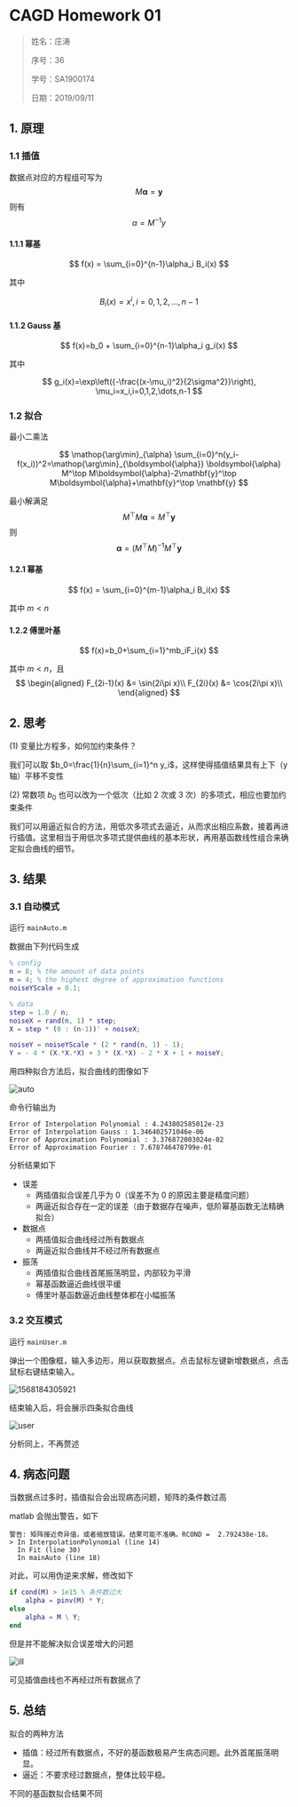 # CAGD Homework 01

> 姓名：庄涛
>
> 序号：36
>
> 学号：SA1900174
>
> 日期：2019/09/11

## 1. 原理

### 1.1 插值

数据点对应的方程组可写为
$$
M\boldsymbol{\alpha}=\mathbf{y}
$$
则有
$$
\alpha = M^{-1}y
$$

#### 1.1.1 幂基

$$
f(x) = \sum_{i=0}^{n-1}\alpha_i B_i(x)
$$

其中

$$
B_i(x)=x^i,i=0,1,2,\dots,n-1
$$

#### 1.1.2 Gauss 基

$$
f(x)=b_0 + \sum_{i=0}^{n-1}\alpha_i g_i(x)
$$

其中

$$
g_i(x)=\exp\left({-\frac{(x-\mu_i)^2}{2\sigma^2}}\right), \mu_i=x_i,i=0,1,2,\dots,n-1
$$

### 1.2 拟合

最小二乘法

$$
\mathop{\arg\min}_{\alpha} \sum_{i=0}^n(y_i-f(x_i))^2=\mathop{\arg\min}_{\boldsymbol{\alpha}} \boldsymbol{\alpha} M^\top M\boldsymbol{\alpha}-2\mathbf{y}^\top M\boldsymbol{\alpha}+\mathbf{y}^\top \mathbf{y}
$$

最小解满足
$$
M^\top M\boldsymbol{\alpha}=M^\top\mathbf{y}
$$
则
$$
\boldsymbol{\alpha}=(M^\top M)^{-1}M^\top\mathbf{y}
$$

#### 1.2.1 幂基

$$
f(x) = \sum_{i=0}^{m-1}\alpha_i B_i(x)
$$

其中 $m<n$ 

#### 1.2.2 傅里叶基

$$
f(x)=b_0+\sum_{i=1}^mb_iF_i(x)
$$

其中 $m<n$，且
$$
\begin{aligned}
F_{2i-1}(x) &= \sin(2i\pi x)\\
F_{2i}(x)   &= \cos(2i\pi x)\\
\end{aligned}
$$

## 2. 思考

(1) 变量比方程多，如何加约束条件？

我们可以取 $b_0=\frac{1}{n}\sum_{i=1}^n y_i$，这样使得插值结果具有上下（y轴）平移不变性

(2) 常数项 $b_0$ 也可以改为一个低次（比如 2 次或 3 次）的多项式，相应也要加约束条件

我们可以用逼近拟合的方法，用低次多项式去逼近，从而求出相应系数，接着再进行插值。这里相当于用低次多项式提供曲线的基本形状，再用基函数线性组合来确定拟合曲线的细节。

## 3. 结果

### 3.1 自动模式

运行 `mainAuto.m` 

数据由下列代码生成

```matlab
% config
n = 8; % the amount of data points
m = 4; % the highest degree of approximation functions
noiseYScale = 0.1;

% data
step = 1.0 / n;
noiseX = rand(n, 1) * step;
X = step * (0 : (n-1))' + noiseX;

noiseY = noiseYScale * (2 * rand(n, 1) - 1);
Y = - 4 * (X.*X.*X) + 3 * (X.*X) - 2 * X + 1 + noiseY;
```

用四种拟合方法后，拟合曲线的图像如下

![auto](assets/auto.png)

命令行输出为

```
Error of Interpolation Polynomial : 4.243802585012e-23
Error of Interpolation Gauss : 1.346402571046e-06
Error of Approximation Polynomial : 3.376872003024e-02
Error of Approximation Fourier : 7.678746478799e-01
```

分析结果如下

- 误差
  - 两插值拟合误差几乎为 0（误差不为 0 的原因主要是精度问题）
  - 两逼近拟合存在一定的误差（由于数据存在噪声，低阶幂基函数无法精确拟合）
- 数据点
  - 两插值拟合曲线经过所有数据点
  - 两逼近拟合曲线并不经过所有数据点
- 振荡
  - 两插值拟合曲线首尾振荡明显，内部较为平滑
  - 幂基函数逼近曲线很平缓
  - 傅里叶基函数逼近曲线整体都在小幅振荡

### 3.2 交互模式

运行 `mainUser.m` 

弹出一个图像框，输入多边形，用以获取数据点。点击鼠标左键新增数据点，点击鼠标右键结束输入。

![1568184305921](assets/polyline.png)

结束输入后，将会展示四条拟合曲线

![user](assets/user.png)

分析同上，不再赘述

## 4. 病态问题

当数据点过多时，插值拟合会出现病态问题，矩阵的条件数过高

matlab 会抛出警告，如下

```
警告: 矩阵接近奇异值，或者缩放错误。结果可能不准确。RCOND =  2.792438e-18。 
> In InterpolationPolynomial (line 14)
  In Fit (line 30)
  In mainAuto (line 18)
```

对此，可以用伪逆来求解，修改如下

```matlab
if cond(M) > 1e15 % 条件数过大
    alpha = pinv(M) * Y;
else
    alpha = M \ Y;
end
```

但是并不能解决拟合误差增大的问题

![ill](assets/ill.png)

可见插值曲线也不再经过所有数据点了

## 5. 总结

拟合的两种方法

- 插值：经过所有数据点，不好的基函数极易产生病态问题。此外首尾振荡明显。
- 逼近：不要求经过数据点，整体比较平稳。

不同的基函数拟合结果不同



